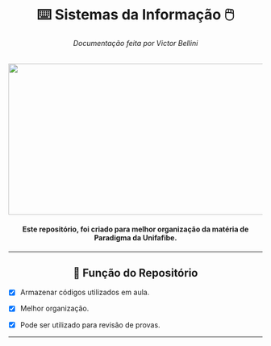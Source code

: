 <div align="center">

  # ⌨️ Sistemas da Informação 🖱️
  <h6>
    Documentação feita por Victor Bellini
  </h6>

  <img src="https://img.itch.zone/aW1hZ2UyL2phbS8xNzEyMC80MjA0MzQ0LmdpZg==/original/f4Zzaf.gif" width="1000px" height="300px">
</div>
  
<h4 align="center">
  Este repositório, foi criado para melhor organização da matéria de Paradigma da Unifafibe.
</h4>

---

<div align="center">

## 🧱 Função do Repositório

</div>

- [X] Armazenar códigos utilizados em aula.
- [X] Melhor organização.
- [X] Pode ser utilizado para revisão de provas.


---